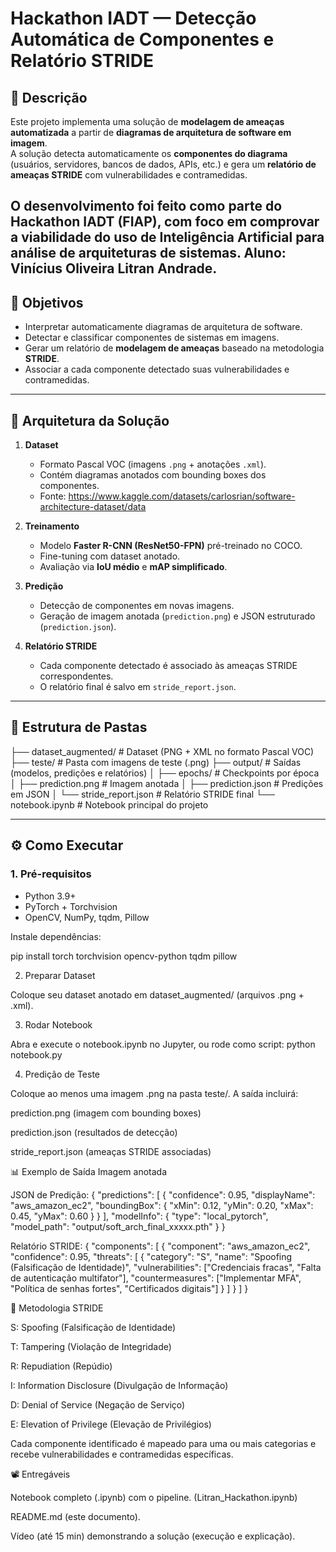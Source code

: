 # Hackathon IADT — Detecção Automática de Componentes e Relatório STRIDE

## 📌 Descrição
Este projeto implementa uma solução de **modelagem de ameaças automatizada** a partir de **diagramas de arquitetura de software em imagem**.  
A solução detecta automaticamente os **componentes do diagrama** (usuários, servidores, bancos de dados, APIs, etc.) e gera um **relatório de ameaças STRIDE** com vulnerabilidades e contramedidas.

O desenvolvimento foi feito como parte do **Hackathon IADT (FIAP)**, com foco em comprovar a viabilidade do uso de **Inteligência Artificial** para análise de arquiteturas de sistemas.
Aluno: Vinícius Oliveira Litran Andrade.
---

## 🎯 Objetivos
- Interpretar automaticamente diagramas de arquitetura de software.
- Detectar e classificar componentes de sistemas em imagens.
- Gerar um relatório de **modelagem de ameaças** baseado na metodologia **STRIDE**.
- Associar a cada componente detectado suas vulnerabilidades e contramedidas.

---

## 🧩 Arquitetura da Solução
1. **Dataset**  
   - Formato Pascal VOC (imagens `.png` + anotações `.xml`).  
   - Contém diagramas anotados com bounding boxes dos componentes.
   - Fonte: https://www.kaggle.com/datasets/carlosrian/software-architecture-dataset/data

2. **Treinamento**  
   - Modelo **Faster R-CNN (ResNet50-FPN)** pré-treinado no COCO.  
   - Fine-tuning com dataset anotado.  
   - Avaliação via **IoU médio** e **mAP simplificado**.

3. **Predição**  
   - Detecção de componentes em novas imagens.  
   - Geração de imagem anotada (`prediction.png`) e JSON estruturado (`prediction.json`).

4. **Relatório STRIDE**  
   - Cada componente detectado é associado às ameaças STRIDE correspondentes.  
   - O relatório final é salvo em `stride_report.json`.

---

## 📂 Estrutura de Pastas
├── dataset_augmented/ # Dataset (PNG + XML no formato Pascal VOC)
├── teste/ # Pasta com imagens de teste (.png)
├── output/ # Saídas (modelos, predições e relatórios)
│ ├── epochs/ # Checkpoints por época
│ ├── prediction.png # Imagem anotada
│ ├── prediction.json # Predições em JSON
│ └── stride_report.json # Relatório STRIDE final
└── notebook.ipynb # Notebook principal do projeto

---

## ⚙️ Como Executar

### 1. Pré-requisitos
- Python 3.9+
- PyTorch + Torchvision
- OpenCV, NumPy, tqdm, Pillow

Instale dependências:

pip install torch torchvision opencv-python tqdm pillow

2. Preparar Dataset

Coloque seu dataset anotado em dataset_augmented/ (arquivos .png + .xml).

3. Rodar Notebook

Abra e execute o notebook.ipynb no Jupyter, ou rode como script:
python notebook.py

4. Predição de Teste

Coloque ao menos uma imagem .png na pasta teste/.
A saída incluirá:

prediction.png (imagem com bounding boxes)

prediction.json (resultados de detecção)

stride_report.json (ameaças STRIDE associadas)

📊 Exemplo de Saída
Imagem anotada

JSON de Predição:
{
  "predictions": [
    {
      "confidence": 0.95,
      "displayName": "aws_amazon_ec2",
      "boundingBox": { "xMin": 0.12, "yMin": 0.20, "xMax": 0.45, "yMax": 0.60 }
    }
  ],
  "modelInfo": {
    "type": "local_pytorch",
    "model_path": "output/soft_arch_final_xxxxx.pth"
  }
}

Relatório STRIDE:
{
  "components": [
    {
      "component": "aws_amazon_ec2",
      "confidence": 0.95,
      "threats": [
        {
          "category": "S",
          "name": "Spoofing (Falsificação de Identidade)",
          "vulnerabilities": ["Credenciais fracas", "Falta de autenticação multifator"],
          "countermeasures": ["Implementar MFA", "Política de senhas fortes", "Certificados digitais"]
        }
      ]
    }
  ]
}

🔐 Metodologia STRIDE

S: Spoofing (Falsificação de Identidade)

T: Tampering (Violação de Integridade)

R: Repudiation (Repúdio)

I: Information Disclosure (Divulgação de Informação)

D: Denial of Service (Negação de Serviço)

E: Elevation of Privilege (Elevação de Privilégios)

Cada componente identificado é mapeado para uma ou mais categorias e recebe vulnerabilidades e contramedidas específicas.

📽️ Entregáveis

Notebook completo (.ipynb) com o pipeline. (Litran_Hackathon.ipynb)

README.md (este documento).

Vídeo (até 15 min) demonstrando a solução (execução e explicação).
